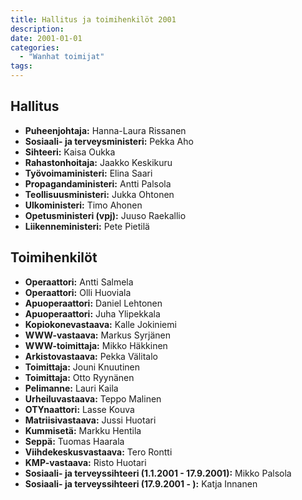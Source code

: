 ```yaml
---
title: Hallitus ja toimihenkilöt 2001
description: 
date: 2001-01-01
categories:
  - "Wanhat toimijat"
tags:
---
```



## Hallitus
- **Puheenjohtaja:**	Hanna-Laura Rissanen
- **Sosiaali- ja terveysministeri:**	Pekka Aho
- **Sihteeri:** Kaisa Oukka
- **Rahastonhoitaja:**	Jaakko Keskikuru
- **Työvoimaministeri:**	Elina Saari
- **Propagandaministeri:**	Antti Palsola
- **Teollisuusministeri:** Jukka Ohtonen
- **Ulkoministeri:**	Timo Ahonen
- **Opetusministeri (vpj):**	Juuso Raekallio
- **Liikenneministeri:**	Pete Pietilä



## Toimihenkilöt
- **Operaattori:** Antti Salmela
- **Operaattori:** Olli Huoviala
- **Apuoperaattori:** Daniel Lehtonen
- **Apuoperaattori:** Juha Ylipekkala
- **Kopiokonevastaava:** Kalle Jokiniemi
- **WWW-vastaava:** Markus Syrjänen
- **WWW-toimittaja:** Mikko Häkkinen
- **Arkistovastaava:** Pekka Välitalo
- **Toimittaja:** Jouni Knuutinen
- **Toimittaja:** Otto Ryynänen
- **Pelimanne:** Lauri Kaila
- **Urheiluvastaava:** Teppo Malinen
- **OTYnaattori:** Lasse Kouva
- **Matriisivastaava:** Jussi Huotari
- **Kummisetä:** Markku Hentila
- **Seppä:** Tuomas Haarala
- **Viihdekeskusvastaava:** Tero Rontti
- **KMP-vastaava:** Risto Huotari
- **Sosiaali- ja terveyssihteeri (1.1.2001 - 17.9.2001):** Mikko Palsola
- **Sosiaali- ja terveyssihteeri (17.9.2001 - ):** Katja Innanen